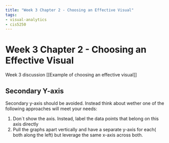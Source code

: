 ```yaml
---
title: "Week 3 Chapter 2 - Choosing an Effective Visual"
tags:
- visual-analytics 
- cis5250 
---
```

# Week 3 Chapter 2 - Choosing an Effective Visual

Week 3 discussion [[Example of choosing an effective visual]]

## Secondary Y-axis
Secondary y-axis should be avoided.
Instead think about wether one of the following approaches will meet your needs:
1. Don´t show the axis. Instead, label the data points that belong on this axis directly
2. Pull the graphs apart vertically and have a separate y-axis for each( both along the left) but leverage the same x-axis across both.

